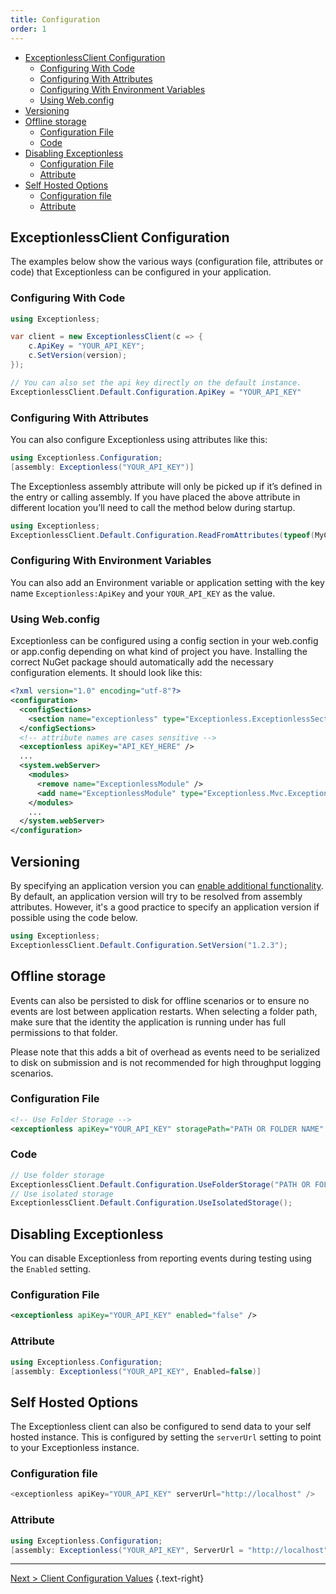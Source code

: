 ```yaml
---
title: Configuration
order: 1
---
```


- [ExceptionlessClient Configuration](#exceptionlessclient-configuration)
  - [Configuring With Code](#configuring-with-code)
  - [Configuring With Attributes](#configuring-with-attributes)
  - [Configuring With Environment Variables](#configuring-with-environment-variables)
  - [Using Web.config](#using-webconfig)
- [Versioning](#versioning)
- [Offline storage](#offline-storage)
  - [Configuration File](#configuration-file)
  - [Code](#code)
- [Disabling Exceptionless](#disabling-exceptionless)
  - [Configuration File](#configuration-file-1)
  - [Attribute](#attribute)
- [Self Hosted Options](#self-hosted-options)
  - [Configuration file](#configuration-file-2)
  - [Attribute](#attribute-1)

## ExceptionlessClient Configuration

The examples below show the various ways (configuration file, attributes or code) that Exceptionless can be configured in your application.

### Configuring With Code

```csharp
using Exceptionless;

var client = new ExceptionlessClient(c => {
    c.ApiKey = "YOUR_API_KEY";
    c.SetVersion(version);
});

// You can also set the api key directly on the default instance.
ExceptionlessClient.Default.Configuration.ApiKey = "YOUR_API_KEY"
```

### Configuring With Attributes

You can also configure Exceptionless using attributes like this:

```csharp
using Exceptionless.Configuration;
[assembly: Exceptionless("YOUR_API_KEY")]
```

The Exceptionless assembly attribute will only be picked up if it’s defined in the entry or calling assembly. If you have placed the above attribute in different location you’ll need to call the method below during startup.

```csharp
using Exceptionless;
ExceptionlessClient.Default.Configuration.ReadFromAttributes(typeof(MyClass).Assembly)
```

### Configuring With Environment Variables

You can also add an Environment variable or application setting with the key name `Exceptionless:ApiKey` and your `YOUR_API_KEY` as the value.

### Using Web.config

Exceptionless can be configured using a config section in your web.config or app.config depending on what kind of project you have. Installing the correct NuGet package should automatically add the necessary configuration elements. It should look like this:

```xml
<?xml version="1.0" encoding="utf-8"?>
<configuration>
  <configSections>
    <section name="exceptionless" type="Exceptionless.ExceptionlessSection, Exceptionless" />
  </configSections>
  <!-- attribute names are cases sensitive -->
  <exceptionless apiKey="API_KEY_HERE" />
  ...
  <system.webServer>
    <modules>
      <remove name="ExceptionlessModule" />
      <add name="ExceptionlessModule" type="Exceptionless.Mvc.ExceptionlessModule, Exceptionless.Mvc" />
    </modules>
    ...
  </system.webServer>
</configuration>
```

## Versioning

By specifying an application version you can [enable additional functionality](https://github.com/exceptionless/Exceptionless/wiki/Versioning). By default, an application version will try to be resolved from assembly attributes.  However, it's a good practice to specify an application version if possible using the code below.

```csharp
using Exceptionless;
ExceptionlessClient.Default.Configuration.SetVersion("1.2.3");
```

## Offline storage

Events can also be persisted to disk for offline scenarios or to ensure no events are lost between application restarts. When selecting a folder path, make sure that the identity the application is running under has full permissions to that folder.

Please note that this adds a bit of overhead as events need to be serialized to disk on submission and is not recommended for high throughput logging scenarios.

### Configuration File

```xml
<!-- Use Folder Storage -->
<exceptionless apiKey="YOUR_API_KEY" storagePath="PATH OR FOLDER NAME" />
```

### Code

```csharp
// Use folder storage
ExceptionlessClient.Default.Configuration.UseFolderStorage("PATH OR FOLDER NAME");
// Use isolated storage
ExceptionlessClient.Default.Configuration.UseIsolatedStorage();
```

## Disabling Exceptionless

You can disable Exceptionless from reporting events during testing using the `Enabled` setting.

### Configuration File

```xml
<exceptionless apiKey="YOUR_API_KEY" enabled="false" />
```

### Attribute

```csharp
using Exceptionless.Configuration;
[assembly: Exceptionless("YOUR_API_KEY", Enabled=false)]
```

## Self Hosted Options

The Exceptionless client can also be configured to send data to your self hosted instance. This is configured by setting the `serverUrl` setting to point to your Exceptionless instance. 

### Configuration file

```csharp
<exceptionless apiKey="YOUR_API_KEY" serverUrl="http://localhost" />
```

### Attribute

```csharp
using Exceptionless.Configuration;
[assembly: Exceptionless("YOUR_API_KEY", ServerUrl = "http://localhost")]
```

---
[Next > Client Configuration Values](client-configuration-values) {.text-right}